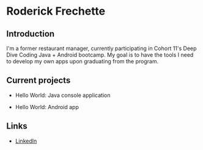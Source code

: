 # Roderick Frechette

## Introduction

I'm a former restaurant manager, currently participating in Cohort 11's Deep Dive Coding Java + Android bootcamp. 
My goal is to have the tools I need to develop my own apps upon graduating from the program.

## Current projects

* Hello World: Java console application

* Hello World: Android app

## Links

* [LinkedIn](https://www.linkedin.com/in/roderick-frechette-b7a8901b5/)